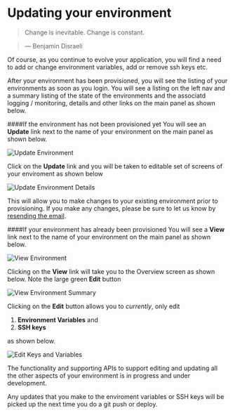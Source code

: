 # Updating your environment

> Change is inevitable. Change is constant.

>   — Benjamin Disraeli

Of course, as you continue to evolve your application, you will find a need to add or change environment variables, add or remove ssh keys etc. 

After your environment has been provisioned, you will see the listing of your environments as soon as you login. You will see a listing on the left nav and a summary listing of the state of the environments and the associatd logging / monitoring, details and other links on the main panel as shown below. 

####If the environment has not been provisioned yet
You will see an **Update** link next to the name of your environment on the main panel as shown below.

![Update Environment](/assets/img/pics/38.update.env.png)

Click on the **Update** link and you will be taken to editable set of screens of your enviroment as shown below 

![Update Environment Details](/assets/img/pics/39.update.env.details.png)

This will allow you to make changes to your existing environment prior to provisioning. If you make any changes, please be sure to let us know by [resending the email](./deploying_your_first_app/review_your_settings.html).

####If your environment has already been provisioned
You will see a **View** link next to the name of your environment on the main panel as shown below. 

![View Environment](/assets/img/pics/40.view.env.png)

Clicking on the **View** link will take you to the Overview screen as shown below. Note the large green **Edit** button

![View Environment Summary](/assets/img/pics/41.view.overview.png)

Clicking on the **Edit** button allows you to *currently*, only edit 

1. **Environment Variables** and 
2. **SSH keys**

as shown below.

![Edit Keys and Variables](/assets/img/pics/42.edit.keys.vars.png)


The functionality and supporting APIs to support editing and updating all the other aspects of your environment is in progress and under development.


Any updates that you make to the enviroment variables or SSH keys will be picked up the next time you do a git push or deploy.

